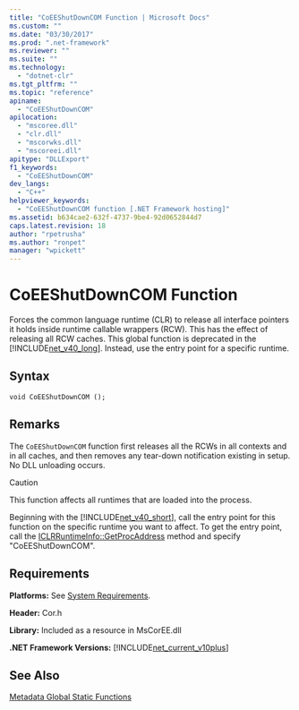 ```yaml
---
title: "CoEEShutDownCOM Function | Microsoft Docs"
ms.custom: ""
ms.date: "03/30/2017"
ms.prod: ".net-framework"
ms.reviewer: ""
ms.suite: ""
ms.technology: 
  - "dotnet-clr"
ms.tgt_pltfrm: ""
ms.topic: "reference"
apiname: 
  - "CoEEShutDownCOM"
apilocation: 
  - "mscoree.dll"
  - "clr.dll"
  - "mscorwks.dll"
  - "mscoreei.dll"
apitype: "DLLExport"
f1_keywords: 
  - "CoEEShutDownCOM"
dev_langs: 
  - "C++"
helpviewer_keywords: 
  - "CoEEShutDownCOM function [.NET Framework hosting]"
ms.assetid: b634cae2-632f-4737-9be4-92d0652844d7
caps.latest.revision: 18
author: "rpetrusha"
ms.author: "ronpet"
manager: "wpickett"
---
```

# CoEEShutDownCOM Function
Forces the common language runtime (CLR) to release all interface pointers it holds inside runtime callable wrappers (RCW). This has the effect of releasing all RCW caches. This global function is deprecated in the [!INCLUDE[net_v40_long](../../../../includes/net-v40-long-md.md)]. Instead, use the entry point for a specific runtime.  
  
## Syntax  
  
```  
void CoEEShutDownCOM ();  
```  
  
## Remarks  
 The `CoEEShutDownCOM` function first releases all the RCWs in all contexts and in all caches, and then removes any tear-down notification existing in setup. No DLL unloading occurs.  
  
> [!CAUTION]
>  This function affects all runtimes that are loaded into the process.  
  
 Beginning with the [!INCLUDE[net_v40_short](../../../../includes/net-v40-short-md.md)], call the entry point for this function on the specific runtime you want to affect. To get the entry point, call the [ICLRRuntimeInfo::GetProcAddress](../../../../docs/framework/unmanaged-api/hosting/iclrruntimeinfo-getprocaddress-method.md) method and specify "CoEEShutDownCOM".  
  
## Requirements  
 **Platforms:** See [System Requirements](../../../../docs/framework/get-started/system-requirements.md).  
  
 **Header:** Cor.h  
  
 **Library:** Included as a resource in MsCorEE.dll  
  
 **.NET Framework Versions:** [!INCLUDE[net_current_v10plus](../../../../includes/net-current-v10plus-md.md)]  
  
## See Also  
 [Metadata Global Static Functions](../../../../docs/framework/unmanaged-api/metadata/metadata-global-static-functions.md)